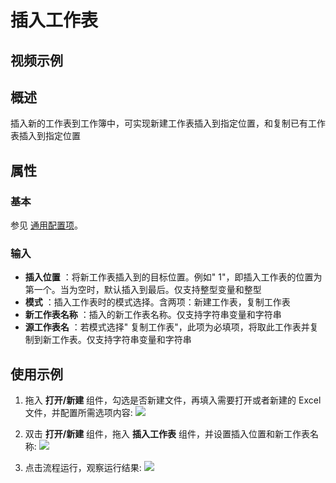 # 插入工作表

## 视频示例

## 概述

插入新的工作表到工作簿中，可实现新建工作表插入到指定位置，和复制已有工作表插入到指定位置

## 属性

### 基本

参见 [通用配置项](../Appendix/CommonConfigurationItems.md)。

### 输入

- **插入位置** ：将新工作表插入到的目标位置。例如&quot; 1&quot;，即插入工作表的位置为第一个。当为空时，默认插入到最后。仅支持整型变量和整型
- **模式** ：插入工作表时的模式选择。含两项：新建工作表，复制工作表
- **新工作表名称** ：插入的新工作表名称。仅支持字符串变量和字符串
- **源工作表名** ：若模式选择&quot; 复制工作表&quot;，此项为必填项，将取此工作表并复制到新工作表。仅支持字符串变量和字符串

## 使用示例

1. 拖入 **打开/新建** 组件，勾选是否新建文件，再填入需要打开或者新建的 Excel 文件，并配置所需选项内容:
![](https://docimages.blob.core.chinacloudapi.cn/images/Activities/wps1.png)

2. 双击 **打开/新建** 组件，拖入 **插入工作表** 组件，并设置插入位置和新工作表名称:
![](https://docimages.blob.core.chinacloudapi.cn/images/Activities/wps53.png)

3. 点击流程运行，观察运行结果:
![](https://docimages.blob.core.chinacloudapi.cn/images/Activities/wps54.png)
